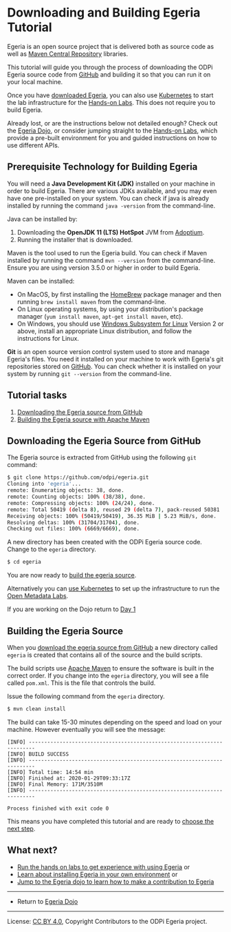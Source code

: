 <!-- SPDX-License-Identifier: CC-BY-4.0 -->
<!-- Copyright Contributors to the ODPi Egeria project. -->

# Downloading and Building Egeria Tutorial

Egeria is an open source project that is delivered both as source code as well as [Maven Central Repository](https://search.maven.org/) libraries.

This tutorial will guide you through the process of downloading the ODPi Egeria source code from [GitHub](https://github.com/) and building it so that you can run it on your local machine.  

Once you have [downloaded Egeria](#downloading-the-egeria-source-from-github), you can also use
[Kubernetes](/egeria-docs/education/tutorials/lab-infrastructure-guide/running-kubernetes/overview) to 
start the lab infrastructure for the [Hands-on Labs](../../open-metadata-labs).
This does not require you to build Egeria.

Already lost, or are the instructions below not detailed enough? Check out the [Egeria Dojo](../../egeria-dojo),
or consider jumping straight to the [Hands-on Labs](../../open-metadata-labs), which provide a pre-built environment
for you and guided instructions on how to use different APIs.
 
## Prerequisite Technology for Building Egeria

You will need a **Java Development Kit (JDK)** installed on your machine in order to build Egeria.
There are various JDKs available, and you may even have one pre-installed on your system. You can check
if java is already installed by running the command `java -version` from the command-line.

Java can be installed by:

1. Downloading the **OpenJDK 11 (LTS) HotSpot** JVM from [Adoptium](https://adoptopenjdk.net).
5. Running the installer that is downloaded.

Maven is the tool used to run the Egeria build.
You can check if Maven installed by running the command `mvn --version` from the command-line.
Ensure you are using version 3.5.0 or higher in order to build Egeria.

Maven can be installed:

- On MacOS, by first installing the [HomeBrew](https://brew.sh) package manager and then running
`brew install maven` from the command-line.
- On Linux operating systems, by using your distribution's package manager (`yum install maven`, `apt-get install maven`, etc).
- On Windows, you should use [Windows Subsystem for Linux](https://docs.microsoft.com/en-us/windows/wsl/) Version 2 or above, install an appropriate Linux distribution, and follow
  the instructions for Linux.
  
**Git** is an open source version control system used to store and manage Egeria's files.
You need it installed on your machine to work with Egeria's git repositories stored on
[GitHub](https://github.com/odpi/egeria).
You can check whether it is installed on your system by running `git --version` from the command-line.


## Tutorial tasks

1. [Downloading the Egeria source from GitHub](#downloading-the-egeria-source-from-github)
2. [Building the Egeria source with Apache Maven](#building-egeria-source.md)

## Downloading the Egeria Source from GitHub

The Egeria source is extracted from GitHub using the following `git` command:

```bash
$ git clone https://github.com/odpi/egeria.git
Cloning into 'egeria'...
remote: Enumerating objects: 38, done.
remote: Counting objects: 100% (38/38), done.
remote: Compressing objects: 100% (24/24), done.
remote: Total 50419 (delta 8), reused 29 (delta 7), pack-reused 50381
Receiving objects: 100% (50419/50419), 36.35 MiB | 5.23 MiB/s, done.
Resolving deltas: 100% (31704/31704), done.
Checking out files: 100% (6669/6669), done.
```

A new directory has been created with the ODPi Egeria source code.
Change to the `egeria` directory.

```bash
$ cd egeria
```

You are now ready to [build the egeria source](#building-and-downloading-egeria-source).

Alternatively you can [use Kubernetes](../lab-infrastructure-guide/running-kubernetes.md)
to set up the infrastructure to run the [Open Metadata Labs](../../open-metadata-labs).

If you are working on the Dojo return to [Day 1](../../egeria-dojo/egeria-dojo-day-1-3-2-4-second-server.md)

## Building the Egeria Source

When you [download the egeria source from GitHub](task-downloading-egeria-source.md)
a new directory called `egeria` is created that contains all of the source and the build scripts.

The build scripts use [Apache Maven](https://maven.apache.org) to ensure the software is
built in the correct order.  If you change into the `egeria` directory, you will see
a file called `pom.xml`.  This is the file that controls the build.

Issue the following command from the `egeria` directory.

```bash
$ mvn clean install
``` 

The build can take 15-30 minutes depending on the speed and load on your machine.  However eventually you will see the message:

```text
[INFO] ------------------------------------------------------------------------
[INFO] BUILD SUCCESS
[INFO] ------------------------------------------------------------------------
[INFO] Total time: 14:54 min
[INFO] Finished at: 2020-01-29T09:33:17Z
[INFO] Final Memory: 171M/3510M
[INFO] ------------------------------------------------------------------------

Process finished with exit code 0
```

This means you have completed this tutorial and are ready to [choose the next step](..).

## What next?

* [Run the hands on labs to get experience with using Egeria](../../open-metadata-labs)
or
* [Learn about installing Egeria in your own environment](../installing-egeria-tutorial)
or
* [Jump to the Egeria dojo to learn how to make a contribution to Egeria](/egeria-docs/education/egeria-dojo/egeria-dojo-day-2-3-contribution-to-egeria.md)

----
* Return to [Egeria Dojo](../../egeria-dojo)

----
License: [CC BY 4.0](https://creativecommons.org/licenses/by/4.0/),
Copyright Contributors to the ODPi Egeria project.
